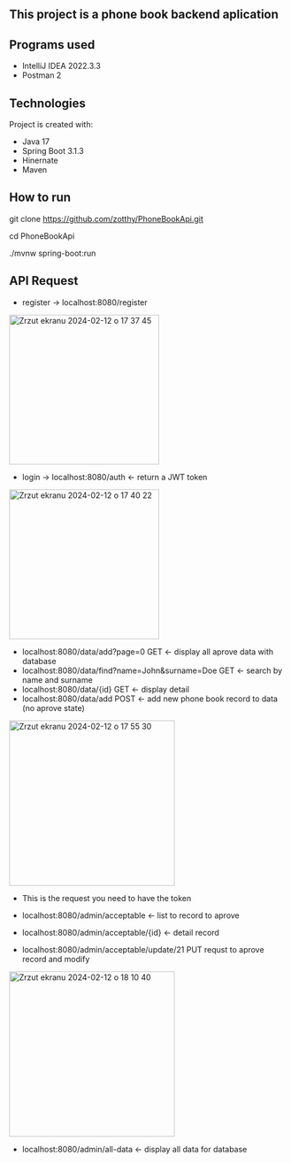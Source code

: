 ## This project is a phone book backend aplication 
## Programs used
* IntelliJ IDEA 2022.3.3
* Postman 2
## Technologies
Project is created with:
* Java 17
* Spring Boot 3.1.3
* Hinernate
* Maven
## How to run

git clone https://github.com/zotthy/PhoneBookApi.git


cd PhoneBookApi

./mvnw spring-boot:run

## API Request
* register -> localhost:8080/register


<img width="271" alt="Zrzut ekranu 2024-02-12 o 17 37 45" src="https://github.com/zotthy/PhoneBookApi/assets/42466379/f244d32f-c940-4a79-9440-6c474312a8b2">

* login -> localhost:8080/auth <- return a JWT token

<img width="271" alt="Zrzut ekranu 2024-02-12 o 17 40 22" src="https://github.com/zotthy/PhoneBookApi/assets/42466379/adcd6859-28e0-4437-a658-0afc094d6f73">


* localhost:8080/data/add?page=0 GET <- display all aprove data with database
* localhost:8080/data/find?name=John&surname=Doe GET <- search by name and surname
* localhost:8080/data/{id} GET <- display detail
* localhost:8080/data/add POST <- add new phone book record to data (no aprove state)

  
<img width="299" alt="Zrzut ekranu 2024-02-12 o 17 55 30" src="https://github.com/zotthy/PhoneBookApi/assets/42466379/3a6a64cc-da4e-4759-a7ed-322112c50821">

* This is the request you need to have the token
  
* localhost:8080/admin/acceptable <- list to record to aprove
* localhost:8080/admin/acceptable/{id} <- detail record
* localhost:8080/admin/acceptable/update/21 PUT requst to aprove record and modify 

 
<img width="299" alt="Zrzut ekranu 2024-02-12 o 18 10 40" src="https://github.com/zotthy/PhoneBookApi/assets/42466379/4ed85ba3-d38a-45a1-98ef-d7d354042bc4">


* localhost:8080/admin/all-data <- display all data for database
